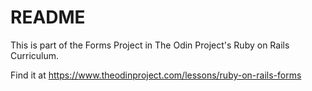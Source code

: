# README

This is part of the Forms Project in The Odin Project's Ruby on Rails Curriculum.

Find it at https://www.theodinproject.com/lessons/ruby-on-rails-forms
